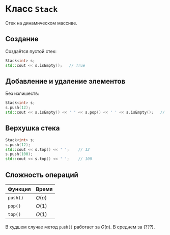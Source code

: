 # Класс `Stack`
Стек на динамическом массиве.

## Создание
Создаётся пустой стек:
```c++
Stack<int> s;
std::cout << s.isEmpty();   // True
```

## Добавление и удаление элементов
Без излишеств:
```c++
Stack<int> s;
s.push(12);
std::cout << s.isEmpty() << ' ' << s.pop() << ' ' << s.isEmpty();   // False 12 True
```

## Верхушка стека
```c++
Stack<int> s;
s.push(12);
std::cout << s.top() << ' ';    // 12
s.push(100);
std::cout << s.top() << ' ';    // 100
```

## Сложность операций
| Функция  | Время  |
| -------- | ------ |
| `push()` | $O(n)$ |
| `pop()`  | $O(1)$ |
| `top()`  | $O(1)$ |

В худшем случае метод `push()` работает за $O(n)$. В среднем за $(???)$.
